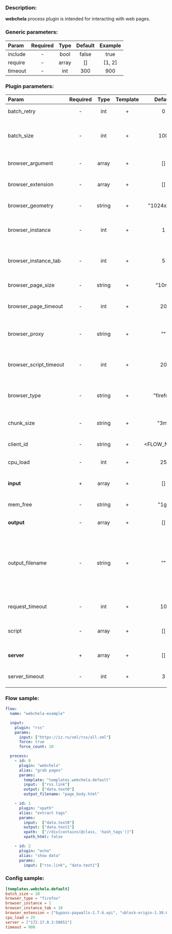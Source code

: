 ### Description:

**webchela** process plugin is intended for interacting with web pages.


### Generic parameters:

| Param   | Required | Type  | Default | Example |
|:--------|:--------:|:-----:|:-------:|:-------:|
| include | -        | bool  | false   | true    |
| require | -        | array | []      | [1, 2]  |
| timeout | -        | int   | 300     | 900     |

### Plugin parameters:

| Param                  | Required | Type   | Template | Default     | Example                           | Description                                                                                                    |
|:-----------------------|:--------:|:------:|:--------:|:-----------:|:---------------------------------:|:---------------------------------------------------------------------------------------------------------------|
| batch_retry            | -        | int    | +        | 0           | 3                                 | Retry failed batches.                                                                                          |
| batch_size             | -        | int    | +        | 100         | 9                                 | Split large amount of URLs into sized batches.                                                                 |
| browser_argument       | -        | array  | +        | []          | ["disable-infobars"]              | List of browser arguments.                                                                                     |
| browser_extension      | -        | array  | +        | []          | ["bypass-paywalls-1.7.6.xpi"]     | List of browser extensions.                                                                                    |
| browser_geometry       | -        | string | +        | "1024x768"  | "1280x720"                        | Browser windows geometry.                                                                                      |
| browser_instance       | -        | int    | +        | 1           | 3                                 | Maximum amount of browser instance.                                                                            |
| browser_instance_tab   | -        | int    | +        | 5           | 3                                 | Maximum amount of tabs per browser instance.                                                                   |
| browser_page_size      | -        | string | +        | "10m"       | "3m"                              | Maximum page size.                                                                                             |
| browser_page_timeout   | -        | int    | +        | 20          | 30                                | Maximum time in seconds for page loading.                                                                      |
| browser_proxy          | -        | string | +        | ""          | "http://1.2.3.4:3128"             | Proxy settings (http and socks are supported).                                                                 |
| browser_script_timeout | -        | int    | +        | 20          | 30                                | Maximum time in seconds for script executions.                                                                 |
| browser_type           | -        | string | +        | "firefox"   | "chrome"                          | Supported browser types: firefox, chrome.                                                                      |
| chunk_size             | -        | string | +        | "3m"        | "1m"                              | Split large messages into sized chunks.                                                                        |
| client_id              | -        | string | +        | <FLOW_NAME> | "group1-flow1"                    | Custom client identification.                                                                                  |
| cpu_load               | -        | int    | +        | 25          | 50                                | Maximum CPU load on a server.                                                                                  |
| **input**              | +        | array  | +        | []          | ["twitter.urls", "data.array0"]   | List of [Datum](../../concept.md) fields with URLs.                                                            |
| mem_free               | -        | string | +        | "1g"        | "3g"                              | Minimum free MEM size on a server.                                                                             |
| **output**             | -        | array  | +        | []          | ["data.array1", "data.array2"]    | List of target [Datum](../../concept.md) fields.                                                               |
| output_filename        | -        | string | +        | ""          | "page_body.html"                  | Append file name to path of output directory (webchela saves multiple files into single directory by default). |
| request_timeout        | -        | int    | +        | 10          | 30                                | Server GRPC request timeout.                                                                                   |
| script                 | -        | array  | +        | []          | ["scripts.clicker", "return 42;"] | List of config templates/raw javascript code.                                                                  |
| **server**             | +        | array  | +        | []          | ["server1.example.com:8080"]      | List of Webchela servers.                                                                                      |
| server_timeout         | -        | int    | +        | 3           | 10                                | Server connection timeout.                                                                                     |

### Flow sample:

```yaml
flow:
  name: "webchela-example"

  input:
    plugin: "rss"
    params:
      input: ["https://iz.ru/xml/rss/all.xml"]
      force: true
      force_count: 10

  process:
    - id: 0
      plugin: "webchela"
      alias: "grab pages"
      params:
        template: "templates.webchela.default"
        input:  ["rss.link"]
        output: ["data.text0"]
        output_filename: "page_body.html"

    - id: 1
      plugin: "xpath"
      alias: "extract tags"
      params:
        input:  ["data.text0"]
        output: ["data.text1"]
        xpath:  ["//div[contains(@class, 'hash_tags')]"]
        xpath_html: false

    - id: 2
      plugin: "echo"
      alias: "show data"
      params:
        input: ["rss.link", "data.text1"]
```

### Config sample:

```toml
[templates.webchela.default]
batch_size = 10
browser_type = "firefox"
browser_instance = 1
browser_instance_tab = 10
browser_extension = ["bypass-paywalls-1.7.6.xpi", "ublock-origin-1.30.6.xpi"]
cpu_load = 25
server = ["172.17.0.3:50051"]
timeout = 900
```


